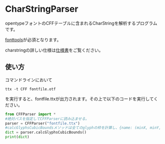 # CharStringParser
opentypeフォントのCFFテーブルに含まれるCharStringを解析するプログラムです。

[fonttools](https://github.com/fonttools/fonttools)が必須となります。

charstringの詳しい仕様は[仕様書](https://wwwimages.adobe.com/www.adobe.com/content/dam/acom/en/devnet/font/pdfs/5177.Type2.pdf)をご覧ください。

## 使い方
コマンドラインにおいて
```
ttx -t CFF fontfile.otf
```
を実行すると、fontfile.ttxが出力されます。その上で以下のコードを実行してください。
```python
from CFFParser import *
#絶対パスを指定してCFFParserに読み込ませる。
parser = CFFParser("fontfile.ttx")
#calcGlyphsCubicBoundsメソッドは全てのglyphの枠を計算し、{name: (minX, minY, maxX, maxY)}の形で返す。
dict = parser.calcGlyphsCubicBounds()
print(dict)
```
